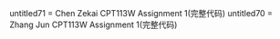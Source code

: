 untitled71 = Chen Zekai CPT113W Assignment 1(完整代码)
untitled70 = Zhang Jun CPT113W Assignment 1(完整代码)    


